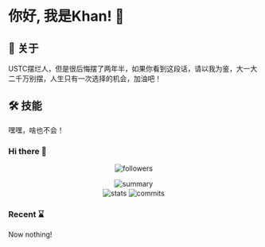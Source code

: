 
# 你好, 我是Khan! 👋

## 🚀 关于
USTC摆烂人，但是很后悔摆了两年半，如果你看到这段话，请以我为鉴，大一大二千万别摆，人生只有一次选择的机会，加油吧！

## 🛠 技能
嘿嘿，啥也不会！

### Hi there 👋

<!--
**Khan1019/Khan1019** is a ✨ _special_ ✨ repository because its `README.md` (this file) appears on your GitHub profile.

Here are some ideas to get you started:

- 🔭 I’m currently working on ...
- 🌱 I’m currently learning ...
- 👯 I’m looking to collaborate on ...
- 🤔 I’m looking for help with ...
- 💬 Ask me about ...
- 📫 How to reach me: ...
- 😄 Pronouns: ...
- ⚡ Fun fact: ...
-->

<!--
I'm currently learning [CMU 10-414/714 Deep Learning Systems](https://dlsyscourse.org), see my repo [cmu-dl-sys](https://github.com/Khan1019/cmu-dl-sys.git) for details.
-->

<!--
<p align="center">
  <a href="https://git.io/typing-svg">
    <img src="https://readme-typing-svg.demolab.com?font=Fira+Code&center=true&vCenter=true&pause=1000&width=435&lines=Khan1019.profile()" alt="Typing SVG" />
  </a>
</p>
-->

<p align="center">
  <img src="https://img.shields.io/github/followers/Khan1019?style=for-the-badge" alt="followers">
</p>

<p align="center">
</p>

<p align="center">
  <img src="https://github-profile-summary-cards.vercel.app/api/cards/profile-details?username=Khan1019&theme=tokyonight" alt="summary">
  <!--
  <br>
  <img align="center" src="http://github-profile-summary-cards.vercel.app/api/cards/repos-per-language?username=Khan1019&theme=tokyonight&hide=vhdl,systemverilog" alt="lang-by-repo">
  <img align="center" src="http://github-profile-summary-cards.vercel.app/api/cards/most-commit-language?username=Khan1019&theme=tokyonight&hide=vhdl,systemverilog" alt="lang-by-commit">
  -->
  <br>
  <img align="center" src="http://github-readme-stats.vercel.app/api?username=Khan1019&theme=tokyonight&show_icons=true&hide_border=true" alt="stats">
  <img align="center" src="http://github-profile-summary-cards.vercel.app/api/cards/productive-time?username=Khan1019&theme=tokyonight&utcOffset=8" alt="commits">
  <br>
  <!--
  <img align="center" src="https://github-readme-streak-stats.herokuapp.com/?user=Khan1019&theme=tokyonight" alt="streaks">
  -->
</p>

<!--
### Laptop 💻
![Lenovo](https://img.shields.io/badge/lenovo%20laptop-E2231A?style=for-the-badge&logo=lenovo&logoColor=white)
![CPU](https://img.shields.io/badge/Intel-Core_i5_10th-0071C5?style=for-the-badge&logo=intel&logoColor=white)
![GPU](https://img.shields.io/badge/NVIDIA-MX350-76B900?style=for-the-badge&logo=nvidia&logoColor=white)
![Linux](https://img.shields.io/badge/Linux-FCC624?style=for-the-badge&logo=linux&logoColor=black)
![Manjaro](https://img.shields.io/badge/manjaro-35BF5C?style=for-the-badge&logo=manjaro&logoColor=white)

![Git](https://img.shields.io/badge/GIT-E44C30?style=for-the-badge&logo=git&logoColor=white)
![Starship](https://img.shields.io/badge/starship-DD0B78?style=for-the-badge&logo=starship&logoColor=white)
![Chrome](https://img.shields.io/badge/Google_chrome-4285F4?style=for-the-badge&logo=Google-chrome&logoColor=white)
![Spotify](https://img.shields.io/badge/Spotify-1ED760?&style=for-the-badge&logo=spotify&logoColor=white)

### IDEs and Tech Stack 👨‍💻
![Neovim](https://img.shields.io/badge/NeoVim-%2357A143.svg?&style=for-the-badge&logo=neovim&logoColor=white)
![Clion](https://img.shields.io/badge/CLion-000000?style=for-the-badge&logo=clion&logoColor=white)
![Obsidian](https://img.shields.io/badge/Obsidian-483699?style=for-the-badge&logo=Obsidian&logoColor=white)

![Python](https://img.shields.io/badge/Python-3776AB?style=for-the-badge&logo=python&logoColor=white)
![C](https://img.shields.io/badge/C-00599C?style=for-the-badge&logo=c&logoColor=white)
![C++](https://img.shields.io/badge/C%2B%2B-00599C?style=for-the-badge&logo=c%2B%2B&logoColor=white)
![Lua](https://img.shields.io/badge/Lua-2C2D72?style=for-the-badge&logo=lua&logoColor=white)
![Markdown](https://img.shields.io/badge/Markdown-000000?style=for-the-badge&logo=markdown&logoColor=white)
![LaTeX](https://img.shields.io/badge/LaTeX-47A141?style=for-the-badge&logo=LaTeX&logoColor=white)
-->

<!--
### Contact ☎️

Email: [sh.fu@outlook.com](mailto:sh.fu@outlook.com)
-->

### Recent ⌛

Now nothing!
